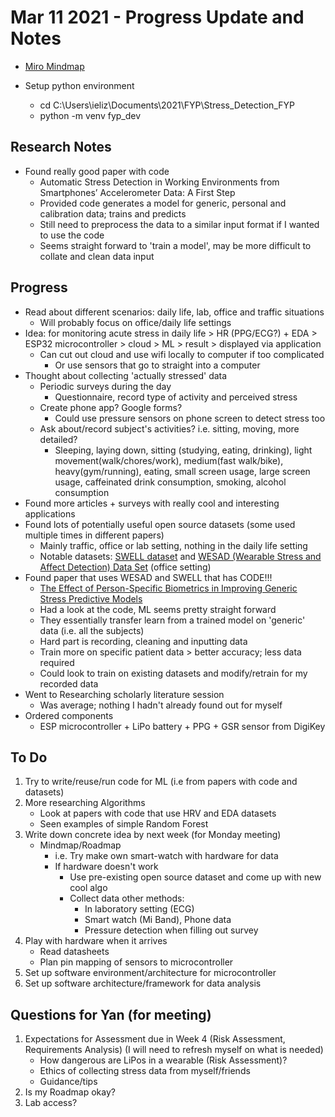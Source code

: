 # Mar 11 2021 - Progress Update and Notes

* [Miro Mindmap](https://miro.com/welcome/gHHweXk5CalDfzP1RgS5b9PC5UKNU4pRLoc05oxxaahcdVaJ9rDzCYDU6t0zy3PX)

* Setup python environment
  * cd C:\Users\ieliz\Documents\2021\FYP\Stress_Detection_FYP
  * python -m venv fyp_dev

## Research Notes

* Found really good paper with code
  * Automatic Stress Detection in Working Environments from Smartphones’ Accelerometer Data: A First Step
  * Provided code generates a model for generic, personal and calibration data; trains and predicts
  * Still need to preprocess the data to a similar input format if I wanted to use the code
  * Seems straight forward to 'train a model', may be more difficult to collate and clean data input

## Progress

* Read about different scenarios: daily life, lab, office and traffic situations
  * Will probably focus on office/daily life settings
* Idea: for monitoring acute stress in daily life > HR (PPG/ECG?) + EDA > ESP32 microcontroller > cloud > ML > result > displayed via application
  * Can cut out cloud and use wifi locally to computer if too complicated
    * Or use sensors that go to straight into a computer
* Thought about collecting 'actually stressed' data
  * Periodic surveys during the day
    * Questionnaire, record type of activity and perceived stress
  * Create phone app? Google forms?
    * Could use pressure sensors on phone screen to detect stress too
  * Ask about/record subject's activities? i.e. sitting, moving, more detailed?
    * Sleeping, laying down, sitting (studying, eating, drinking), light movement(walk/chores/work), medium(fast walk/bike), heavy(gym/running), eating, small screen usage, large screen usage, caffeinated drink consumption, smoking, alcohol consumption
* Found more articles + surveys with really cool and interesting applications
* Found lots of potentially useful open source datasets (some used multiple times in different papers)
  * Mainly traffic, office or lab setting, nothing in the daily life setting
  * Notable datasets: [SWELL dataset](https://www.kaggle.com/qiriro/swell-heart-rate-variability-hrv) and [WESAD (Wearable Stress and Affect Detection) Data Set](https://archive.ics.uci.edu/ml/datasets/WESAD+%28Wearable+Stress+and+Affect+Detection%29) (office setting)
* Found paper that uses WESAD and SWELL that has CODE!!!
  * [The Effect of Person-Specific Biometrics in Improving Generic Stress Predictive Models](https://arxiv.org/abs/1910.01770)
  * Had a look at the code, ML seems pretty straight forward
  * They essentially transfer learn from a trained model on 'generic' data (i.e. all the subjects)
  * Hard part is recording, cleaning and inputting data
  * Train more on specific patient data > better accuracy; less data required
  * Could look to train on existing datasets and modify/retrain for my recorded data
* Went to Researching scholarly literature session
  * Was average; nothing I hadn't already found out for myself
* Ordered components
  * ESP microcontroller + LiPo battery + PPG + GSR sensor from DigiKey

## To Do

1. Try to write/reuse/run code for ML (i.e from papers with code and datasets)
1. More researching Algorithms
    * Look at papers with code that use HRV and EDA datasets
    * Seen examples of simple Random Forest
1. Write down concrete idea by next week (for Monday meeting)
    * Mindmap/Roadmap
      * i.e. Try make own smart-watch with hardware for data
      * If hardware doesn't work
        * Use pre-existing open source dataset and come up with new cool algo
        * Collect data other methods:
          * In laboratory setting (ECG)
          * Smart watch (Mi Band), Phone data
          * Pressure detection when filling out survey
1. Play with hardware when it arrives
    * Read datasheets
    * Plan pin mapping of sensors to microcontroller
1. Set up software environment/architecture for microcontroller
1. Set up software architecture/framework for data analysis
  
## Questions for Yan (for meeting)

1. Expectations for Assessment due in Week 4 (Risk Assessment, Requirements Analysis) (I will need to refresh myself on what is needed)
    * How dangerous are LiPos in a wearable (Risk Assessment)?
    * Ethics of collecting stress data from myself/friends
    * Guidance/tips
1. Is my Roadmap okay?
1. Lab access?

